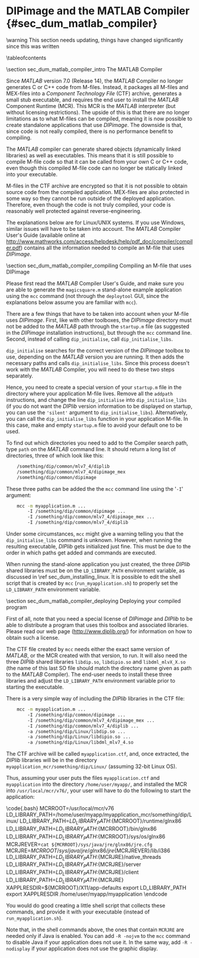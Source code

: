 # DIPimage and the MATLAB Compiler {#sec_dum_matlab_compiler}

[//]: # (DIPlib 3.0)

[//]: # ([c]2017-2019, Cris Luengo.)
[//]: # (Based on original DIPimage usre manual: [c]1999-2014, Delft University of Technology.)

[//]: # (Licensed under the Apache License, Version 2.0 [the "License"];)
[//]: # (you may not use this file except in compliance with the License.)
[//]: # (You may obtain a copy of the License at)
[//]: # ()
[//]: # (   http://www.apache.org/licenses/LICENSE-2.0)
[//]: # ()
[//]: # (Unless required by applicable law or agreed to in writing, software)
[//]: # (distributed under the License is distributed on an "AS IS" BASIS,)
[//]: # (WITHOUT WARRANTIES OR CONDITIONS OF ANY KIND, either express or implied.)
[//]: # (See the License for the specific language governing permissions and)
[//]: # (limitations under the License.)

\warning This section needs updating, things have changed significantly since this was written

\tableofcontents

\section sec_dum_matlab_compiler_intro The MATLAB Compiler

Since *MATLAB* version 7.0 (Release 14), the *MATLAB* Compiler no longer
generates C or C++ code from M-files. Instead, it packages all M-files
and MEX-files into a *Component Technology File* (CTF) archive,
generates a small stub executable, and requires the end user to install
the *MATLAB* Component Runtime (MCR). This MCR is the *MATLAB* interpreter
(but without licensing restrictions). The upside of this is that there
are no longer limitations as to what M-files can be compiled, meaning it
is now possible to create standalone applications that use *DIPimage*. The
downside is that, since code is not really compiled, there is no
performance benefit to compiling.

The *MATLAB* compiler can generate shared objects (dynamically linked
libraries) as well as executables. This means that it is still possible
to compile M-file code so that it can be called from your own C or C++
code, even though this compiled M-file code can no longer be statically
linked into your executable.

M-files in the CTF archive are encrypted so that it is not possible to
obtain source code from the compiled application. MEX-files are also
protected in some way so they cannot be run outside of the deployed
application. Therefore, even though the code is not truly compiled, your
code is reasonably well protected against reverse-engineering.

The explanations below are for Linux/UNIX systems. If you use Windows,
similar issues will have to be taken into account. The *MATLAB* Compiler
User's Guide (available online at
<http://www.mathworks.com/access/helpdesk/help/pdf_doc/compiler/compiler.pdf>)
contains all the information needed to compile an M-file that uses
*DIPimage*.

\section sec_dum_matlab_compiler_compiling Compiling an M-file that uses DIPimage

Please first read the *MATLAB* Compiler User's Guide, and make sure you
are able to generate the `magicsquare.m` stand-alone example application
using the `mcc` command (not through the `deploytool` GUI, since the
explanations below assume you are familiar with `mcc`).

There are a few things that have to be taken into account when your
M-file uses *DIPimage*. First, like with other toolboxes, the *DIPimage*
directory must not be added to the *MATLAB* path through the `startup.m`
file (as suggested in the *DIPimage* installation instructions), but
through the `mcc` command line. Second, instead of calling
`dip_initialise`, call `dip_initialise_libs`.

`dip_initialise` searches for the correct version of the *DIPimage*
toolbox to use, depending on the *MATLAB* version you are running. It then
adds the necessary paths and calls `dip_initialise_libs`. Since this
process doesn't work with the *MATLAB* Compiler, you will need to do these
two steps separately.

Hence, you need to create a special version of your `startup.m` file in
the directory where your application M-file lives. Remove all the
`addpath` instructions, and change the line `dip_initialise` into
`dip_initialise_libs` (if you do not want the *DIPlib* version information
to be displayed on startup, you can use the `'silent'` argument to
`dip_initialise_libs`). Alternatively, you can call the
`dip_initialise_libs` function in your application M-file. In this case,
make and empty `startup.m` file to avoid your default one to be used.

To find out which directories you need to add to the Compiler search
path, type `path` on the *MATLAB* command line. It should return a long
list of directories, three of which look like this:

```bash
    /something/dip/common/mlv7_4/diplib
    /something/dip/common/mlv7_4/dipimage_mex
    /something/dip/common/dipimage
```

These three paths can be added the the `mcc` command line using the
'`-I`' argument:

```bash
    mcc -m myapplication.m ...
        -I /something/dip/common/dipimage ...
        -I /something/dip/common/mlv7_4/dipimage_mex ...
        -I /something/dip/common/mlv7_4/diplib
```

Under some circumstances, `mcc` might give a warning telling you that
the `dip_initialise_libs` command is unknown. However, when running the
resulting executable, *DIPlib* gets initialized just fine. This must be
due to the order in which paths get added and commands are executed.

When running the stand-alone application you just created, the three
*DIPlib* shared libraries must be on the `LD_LIBRARY_PATH` environment
variable, as discussed in \ref sec_dum_installing_linux. It is possible to
edit the shell script that is created by `mcc` (`run_myapplication.sh`)
to properly set the `LD_LIBRARY_PATH` environment variable.

\section sec_dum_matlab_compiler_deploying Deploying your compiled program

First of all, note that you need a special license of *DIPimage* and
*DIPlib* to be able to distribute a program that uses this toolbox and
associated libraries. Please read our web page
(<http://www.diplib.org/>) for information on how to obtain such a
license.

The CTF file created by `mcc` needs either the exact same version of
*MATLAB*, or the MCR created with that version, to run. It will also need
the three *DIPlib* shared libraries `libdip.so`, `libdipio.so` and
`libdml_mlvX_X.so` (the name of this last SO file should match the
directory name given as path to the *MATLAB* Compiler). The end-user needs
to install these three libraries and adjust the `LD_LIBRARY_PATH`
environment variable prior to starting the executable.

There is a very simple way of including the *DIPlib* libraries in the CTF
file:

```bash
    mcc -m myapplication.m ...
        -I /something/dip/common/dipimage ...
        -I /something/dip/common/mlv7_4/dipimage_mex ...
        -I /something/dip/common/mlv7_4/diplib ...
        -a /something/dip/Linux/libdip.so ...
        -a /something/dip/Linux/libdipio.so ...
        -a /something/dip/Linux/libdml_mlv7_4.so
```

The CTF archive will be called `myapplication.ctf`, and, once extracted,
the *DIPlib* libraries will be in the directory
`myapplication_mcr/something/dip/Linux/` (assuming 32-bit Linux OS).

Thus, assuming your user puts the files `myapplication.ctf` and
`myapplication` into the directory `/home/user/myapp/`, and installed
the MCR into `/usr/local/mcr/v76/`, your user will have to do the
following to start the application:

\code{.bash}
    MCRROOT=/usr/local/mcr/v76
    LD_LIBRARY_PATH=/home/user/myapp/myapplication_mcr/something/dip/Linux/
    LD_LIBRARY_PATH=${LD_LIBRARY_PATH}:${MCRROOT}/runtime/glnx86
    LD_LIBRARY_PATH=${LD_LIBRARY_PATH}:${MCRROOT}/bin/glnx86
    LD_LIBRARY_PATH=${LD_LIBRARY_PATH}:${MCRROOT}/sys/os/glnx86
    MCRJREVER=`cat ${MCRROOT}/sys/java/jre/glnx86/jre.cfg`
    MCRJRE=${MCRROOT}/sys/java/jre/glnx86/jre${MCRJREVER}/lib/i386
    LD_LIBRARY_PATH=${LD_LIBRARY_PATH}:${MCRJRE}/native_threads
    LD_LIBRARY_PATH=${LD_LIBRARY_PATH}:${MCRJRE}/server
    LD_LIBRARY_PATH=${LD_LIBRARY_PATH}:${MCRJRE}/client
    LD_LIBRARY_PATH=${LD_LIBRARY_PATH}:${MCRJRE}
    XAPPLRESDIR=${MCRROOT}/X11/app-defaults
    export LD_LIBRARY_PATH
    export XAPPLRESDIR /home/user/myapp/myapplication <arguments>
\endcode

You would do good creating a little shell script that collects these
commands, and provide it with your executable (instead of
`run_myapplication.sh`).

Note that, in the shell commands above, the ones that contain `MCRJRE`
are needed only if Java is enabled. You can add `-R -nojvm` to the `mcc`
command to disable Java if your application does not use it. In the same
way, add `-R -nodisplay` if your application does not use the graphic
display.

